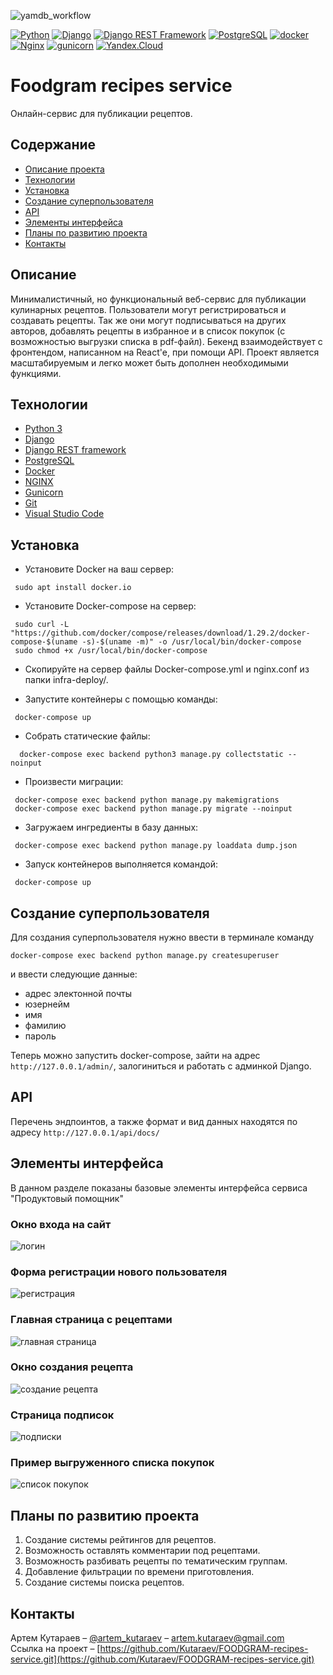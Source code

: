 ![yamdb_workflow](https://github.com/EvgeniyBudaev/foodgram-project-react/actions/workflows/foodgram_workflow.yml/badge.svg)  

[![Python](https://img.shields.io/badge/-Python-464646?style=flat-square&logo=Python)](https://www.python.org/)
[![Django](https://img.shields.io/badge/-Django-464646?style=flat-square&logo=Django)](https://www.djangoproject.com/)
[![Django REST Framework](https://img.shields.io/badge/-Django%20REST%20Framework-464646?style=flat-square&logo=Django%20REST%20Framework)](https://www.django-rest-framework.org/)
[![PostgreSQL](https://img.shields.io/badge/-PostgreSQL-464646?style=flat-square&logo=PostgreSQL)](https://www.postgresql.org/)
[![docker](https://img.shields.io/badge/-Docker-464646?style=flat-square&logo=docker)](https://www.docker.com/)
[![Nginx](https://img.shields.io/badge/-NGINX-464646?style=flat-square&logo=NGINX)](https://nginx.org/ru/)
[![gunicorn](https://img.shields.io/badge/-gunicorn-464646?style=flat-square&logo=gunicorn)](https://gunicorn.org/)
[![Yandex.Cloud](https://img.shields.io/badge/-Yandex.Cloud-464646?style=flat-square&logo=Yandex.Cloud)](https://cloud.yandex.ru/)


# Foodgram recipes service
Онлайн-сервис для публикации рецептов.

## Содержание
- [Описание проекта](#Описание)
- [Технологии](#Технологии)
- [Установка](#Установка)
- [Создание суперпользователя](#Админ)
- [API](#API)
- [Элементы интерфейса](#Примеры)
- [Планы по развитию проекта](#Планы)
- [Контакты](#Контакты)

## <a name="Описание">Описание</a>
Минималистичный, но функциональный веб-сервис для публикации кулинарных рецептов. Пользователи могут регистрироваться и создавать рецепты. Так же они могут подписываться на других авторов, добавлять рецепты в избранное и в список покупок (с возможностью выгрузки списка в pdf-файл). Бекенд взаимодействует с фронтендом, написанном на React'e, при помощи API. Проект является масштабируемым и легко может быть дополнен необходимыми функциями.


## <a name="Технологии">Технологии</a>
- [Python 3](https://www.python.org/downloads/)
- [Django](https://www.djangoproject.com/)
- [Django REST framework](https://www.django-rest-framework.org/)
- [PostgreSQL](https://www.postgresql.org/)
- [Docker](https://www.docker.com/)
- [NGINX](https://nginx.org/)
- [Gunicorn](https://gunicorn.org/)
- [Git](https://github.com/)
- [Visual Studio Code](https://code.visualstudio.com/Download)

## <a name="Установка">Установка</a>

- Установите Docker на ваш сервер:
```
 sudo apt install docker.io
```

- Установите Docker-compose на сервер:
```
 sudo curl -L "https://github.com/docker/compose/releases/download/1.29.2/docker-compose-$(uname -s)-$(uname -m)" -o /usr/local/bin/docker-compose
 sudo chmod +x /usr/local/bin/docker-compose
```

- Скопируйте на сервер файлы Docker-compose.yml и nginx.conf из папки infra-deploy/.

- Запустите контейнеры с помощью команды:
```
 docker-compose up
```

- Собрать статические файлы:
```
  docker-compose exec backend python3 manage.py collectstatic --noinput
```

- Произвести миграции:
```
 docker-compose exec backend python manage.py makemigrations
 docker-compose exec backend python manage.py migrate --noinput
```

- Загружаем ингредиенты в базу данных:
```
 docker-compose exec backend python manage.py loaddata dump.json
```

- Запуск контейнеров выполняется командой:
```
 docker-compose up
```

## <a name="Админ">Создание суперпользователя</a>
Для создания суперпользователя нужно ввести в терминале команду
```
docker-compose exec backend python manage.py createsuperuser
```
и ввести следующие данные:
- адрес электонной почты
- юзернейм
- имя
- фамилию
- пароль  

Теперь можно запустить docker-compose, зайти на адрес `http://127.0.0.1/admin/`, залогиниться и работать с админкой Django.

## <a name="API">API</a>
Перечень эндпоинтов, а также формат и вид данных находятся по адресу `http://127.0.0.1/api/docs/`

## <a name="Примеры">Элементы интерфейса</a>
В данном разделе показаны базовые элементы интерфейса сервиса "Продуктовый помощник"
### Окно входа на сайт
![логин](https://lh3.googleusercontent.com/N6BdIGBy7PBrp3y24JKnM6cxLB3ao6orI2a93rYd1tNYLF5Xk671yS20NNODRB7NBIsMYkTvnGq-wlbbJd0smDa6WyeUj1nSG5z4XbkaeO5ENWacAFV6yNDVZFgfZtgysdMQETlcqaT3eRD8jjSTsbW_sJflu48TbzRRMki_N-BPx3HlCDPOVNfQ4nANIfBdQgUkdM7MZxD34fudqRcS8EEglpgUtLJesbkzM16mijXg4L0fV1pjLhDAu6DQV6N9ETbCcQVnPUuX_umRDqes8jEu5BMXUs1PRHviyjAbzze1Z_fBhGrEelnscBdvrhOT2EUqlNL0muNxAmNXAgzbrEM8crH4pHltpYqp7oI--zxOtd2WGnT6YHrHlr3v0pLG7RcRvtEajnYs0wfwzDG1jmF-tW3Tj52fmMIusDLLj5AYmtV_1LcUVkeUn0fblR3RLomsTUnAarKgAqYSYWBQhHtHfdDZo92W9AzJU2PCTCcLpvVPV-c8PbtF1FpH3KerDTRwHWxuUBHj9crO0DXr9GnflCNUAAtF8SOTW7BkHHOL-jtBT3odltVHwunnJXcbTqk-s9S1ySqgUJ4TbGMIqoUbdO6o94h3L1EJBGjLS7KCXzsBjOpPLTJ1KmwcdFnsTq5qCT7F-fRUyO0c3NGjYddSx76Yd56Is6ZCeVVrWudi9m6Vwa_tz4eNB-y7i-wzKDqO1NmYKj7iln60DF96dm-5=w958-h462-no?authuser=0)
### Форма регистрации нового пользователя
![регистрация](https://lh3.googleusercontent.com/JJVLIJdQaoS26mebZ-_Ukk-2sfP6KDh2G0n2rX_4Ns1zBlN8nZgwcc6v29rlfsaPztzxul1VTyRgeXe1pybX98fieX2J9Vua11iG93CGQJf2NbsWNnAo_RKy1x9lkJpDCeBgYCksUI--9RlckKxDh3aWVmkyfoGo3HWvqB3_CpSaElYyG5kUzPlBf4Y5yc4Ond86DNeuWc07uAsd-NDrwMeNfAKb018rBWrYWX8TsYXfohyHQgdxailm_8IldSrPxRhDofXaGjjG5ZYvGNjDS8QspRa7yzbNiuWH4CjMLNRr5_x0EYhiej60LVGGKjoYe4KMmj_e9rl76fPku38vjhXZmvuVouMbVqR0A4Tjwj4dDezQrAzF6DO54EgvxwGNRQFzHrFfGuB9850VepcCd5ySJVO5AHO4DR1CRbZKG44zxN2WW1f3Mj8gZ5rvios9odAzmfi3TZ2X-QUTIAIKQp2vHRBWGZdaEXeWJXXGvZDJhj3URDWIBrw0rZawVhYUGD-2eWJ9AuANTpleBYqrLKrgoIM2_Cv5ELJX-R4ksjOyawNHqtmjrHbQ0-DpZ86hKRzu-O0gXgIOWWEzWxKa6u67hG-cGkJnk8Ph-ecMmKsGjAqfDMe2DWF7lj_KUSLMWQYyUxRTIEa-VNXbnvgaQstH7AfWuQZyf95PZqskGuDzpH7f6TyqlTkKfnTurj0mUnAfUFoTT1NXvrprXfMmLGVj=w959-h653-no?authuser=0)
### Главная страница с рецептами
![главная страница](https://lh3.googleusercontent.com/o9gcXTbm_OyR0a08QRzoFAsbJmZTB_KFxApzULleZLMug4FIfdcsMZMO3iHSea9uywynkkPYYkaJ8fRToWaX-jEl9LtJlw0kaceipYhqDkb7Cwm9-IpfBcIAGRwodgBs6_lnqXI8pRG4vLkT78v9mkiwbK1ZjS288aKG4V42g4KbsnwoTY0ov5jgACDao99nWVWS1u3Uj5eXJG5RrRVRlrem0Azxf-t9wbOAg1GWXfRCsHdb00-Zc72uMf5bNroGmLVrvCgYqCo6oLfoehSgvXsXPeghPqIetNbr-eowIkMKabotsPKDjbivI9EvIlEFrKTBHAoD2edep5NvpyB3WAnoFOv7cR-ylc7U0CqTbObsDm17UCpiEDYIv723ztLTR6tqU4maO9cTZIdMwPeZGaucwTbJKSihbm9KAmOaJjLy6WxTf-QMZHJt23vhwPeDWEJhBz7ePN7fP1KV03Eh_sWKiG7sPphSlZ6beNRUQbyyMwSkWpGET9YRAL6w1wfc9WqrlQwYFz784dXcQO6F9hS0fx2VAWPffdurqVVU-Guv6d4DbIKPnzhExzdPI3--UDQw7s5QtwluXKE1CdhYp9NCu1bwx37c6mvdmDao8zJxoY8yn0TTjuuOCt0RvJX3lGhjCcNrJBx0keWpsgcsE3z9rC5KnZ6nov-UJoXPk_ACB0STxyPF9Sw_vddu_u-Wh_AQBtBfSUWWGEFehaQSLMEe=w959-h588-no?authuser=0)
### Окно создания рецепта
![создание рецепта](https://lh3.googleusercontent.com/9W_Y-HVDSUxVIt_Ad0Sok-SoPFEJAESOowj6UrG0B6sCqTQZhY-m8Mr2lvm-bZwHnbhEB2qDyxRJrVqRaX4_1xBP0oL8NnjXU1S26-sDLLsAWk4p_YFGjeMOt_KzxmD9NxMJbCJ_-j0YMtOnO6CE9lgvNzmDofBSIWL7J8hwYPlbIAiXWzUtcpBJSvDbKtWCb89qMthAbkwIX2JEUeQmkx3-ILxtn83h0d_pX4V4Yuz6f4Kpu0SDShdOAvSRYpGsr9-i0lBqvns2BfFzCYQKb22-2ly0W1dYRe5w29a9eOBoOocaNM0lu1mLfQ_EyJcjOayYhqwvMChxIc0DP0dL4jnTJkXL0h3BlWIDTBvablT8NM2_hYckgUJihJSnHgaEMwgAyrV9eFVfD5SdZG0P3Uvu9m-U2OqYLfNuSJoSJWuCOfbt2GGhZ9TiUmg0iAg70Ti7kwJCZ_oYReVS6K7e3oaLtHxmVougdthAkqmzLzqiaW6YrTO7ETZ_H7YI7dBh5mMv0u2_07-zrDO5UrgHXz5y5MpE5ksrMwvcuopSmTrtygHdKvz6a8nWBkaqVfRgq7cMissNwtk6SSCl0Qt0EkR9iYqnKrpMF3OSU6uyr4fobXF7tmmQV9hZTCDC8YNEQ86rjwmyA6rwv6ChkI1S4gKjQiPOENX5nm2NkpxO0l-nANUdNuNY5QYXHXMoP5uEY_xYmanOtjwX9DHkY1QvUtdm=w802-h782-no?authuser=0)
### Страница подписок
![подписки](https://lh3.googleusercontent.com/j8P-Ynqmk8k3vKt164bhQqqTO_IXgoAqrMU8-r8VyoQoscNI3SLcNAg-SX8TjjFPjBRkXN5VghaZQKLx0RDEdPhU2fT6ZGWtacGs3c4ThXPomgi2ooU3DEOLvqmli-OfjcavxTS2gyvWFhF3AUpc9OEqG4kpN3Z7YbhEkrSNlA6sQNbwL0fdqoakBR-sbCY3MxVkCyHQEinTb81kJ19YTCQbT0FA5s2YFotpUUEHNl-2DtdqDiJ8qh_mHkY92n1qoJggGk8gZZpJMrbOjD7VbiE0qZshIjwhODeeaIdIm8Ua0BaGmBLG91TpBr9NO3VLiWAPSIB0ShqNmR8YRjNb5xRNxuDiIq8G-4f9sXvX-_xrlYh3XC_4cfpt_5IJWhkS1Ev0U1qNl13oHaal_ENxDri8cDTh1zlhFSPSaKPLrIuXf0POCIx3yV85UyK0zPitjIq6Wdzh1CeJoFhFjDT-055p9OPG8MQiWiste4J4hf2Pj9fY845d-F9dBacT38hS98nrIEu5Ka7IY565An8iCC3Inb4iv1aXNU1-ay7zHIvl3K_YQIHPUO4w9pokX9xDemLsWOL8XTS5oLNNfR5xnWAWRk4sd2w7wBbNIGbKn-1agcheHTwjOvoqIutH8NzdKWIMQR1BMoyNvaoc5n6rpUfLdsAhrH-qmt2idDxtzV3z21Q_ZM3yNOzfNFofCLEwLCAP4tKyl6XxhLc2FjJitJ_A=w642-h443-no?authuser=0)
### Пример выгруженного списка покупок
![список покупок](https://lh3.googleusercontent.com/A2jatAwczgR-b4wEekWSRSa8gnuVjqHBMlJM7ndoLB6RcsIeX78RE6d_QGU0Nyat2_Q5m_GLa4_paNoJG31MUu4926nuydsJkpRzCf_I4R12pnjSARAeyq7BFH-JS5RlRjoVgTAme86XUwngq6eSyTmCQKz_Uypvns57bDO-sKstKYUvJu68ibhIA-jMLH5zh1-xgyMDFDyJ5WoCPUkIUrmCaSHxxK9ZtPoIsCvKoehKsy9fndub4Uu5SjV6EmyycI7rCHjSYoUEwCOeNbKXPY3dYE9WL_FxgCg1akRfj4ACywSpcpSJoA5uae8AlXt4Zyiq5ApA6mSkGu4UzqQmZT6aBa4_nTYbBSr1SaTXCvkoA5tKYu1wAabHT4eHuiNAgPunq8D3VGunLyK1idw5gfQ8i4q00NgyYMZxLNF9CR9UERe3XetCy-3duSImmjz9x8CXDh4l8PclYGGzvb6dl4sJcBYM5dChw60JT-UctFxb_IFMlRvOBrwfTF-p7srUr6YPkFM1kGJKzNoCWnGN4p6xu7fKdqheI0VXYbkgaSyJhCqBgj6XV7ucyKUE7NCRa4nQjImcQX3Z5x0WG6mWmJxPox4KEyXFYTgsbI_JWVn2eIhdVwao1l6AHRSSq1LG_aUxa84j4vv-i5nV7m0vyqQPlxR6NW850PaW0tkrQmitGxYa48lg1JJOr-aBKHkz6RHxYlH9V9h1dALg4cfcUAmL=w378-h497-no?authuser=0)

## <a name="Планы">Планы по развитию проекта</a>
1. Создание системы рейтингов для рецептов.
2. Возможность оставлять комментарии под рецептами.
3. Возможность разбивать рецепты по тематическим группам.
4. Добавление фильтрации по времени приготовления.
5. Создание системы поиска рецептов.

## <a name="Контакты">Контакты</a>
Артем Кутараев – [@artem_kutaraev](https://t.me/artem_kutaraev) – artem.kutaraev@gmail.com  
Ссылка на проект – [https://github.com/Kutaraev/FOODGRAM-recipes-service.git](https://github.com/Kutaraev/FOODGRAM-recipes-service.git)

